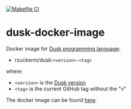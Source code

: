 [![Makefile CI](https://github.com/rzuckerm/dusk-docker-image/actions/workflows/makefile.yml/badge.svg)](https://github.com/rzuckerm/dusk-docker-image/actions/workflows/makefile.yml)

# dusk-docker-image

Docker image for [Dusk programming language](https://github.com/Jacobious52/Dusk-lang):

- rzuckerm/dusk:`<version>-<tag>`

where:

- `<version>` is the [Dusk version](DUSK_VERSION)
- `<tag>` is the current GitHub tag without the "v"

The docker image can be found [here](https://hub.docker.com/r/rzuckerm/dusk).
